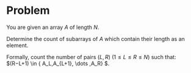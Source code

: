 # Problem

You are given an array $A$ of length $N$.

Determine the count of subarrays of $A$ which contain their length as an element.

Formally, count the number of pairs $(L,R)$ $(1 \leq L \leq R \leq N)$ such that: $(R−L+1) \in \{ A_L,A_{L+1}, \dots ,A_R\} $.
